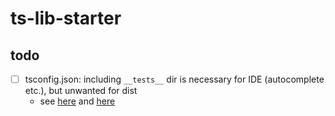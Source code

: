 # ts-lib-starter

## todo

- [ ] tsconfig.json: including `__tests__` dir is necessary for IDE (autocomplete etc.), but unwanted for dist
  - see [here](https://www.google.com/search?q=tsconfig+include+tests) and [here](https://stackoverflow.com/questions/35470511/setting-up-tsconfig-with-spec-test-folder)
